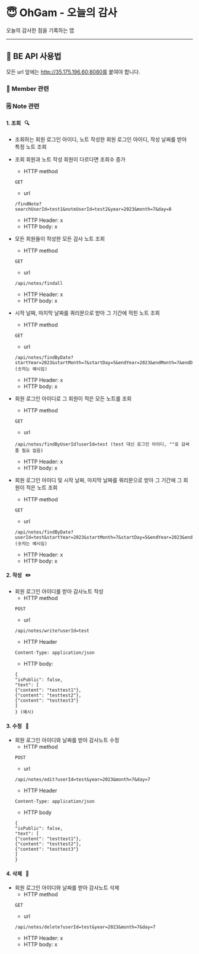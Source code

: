 # 😇 OhGam - 오늘의 감사

오늘의 감사한 점을 기록하는 앱  

--- 

## 📕 BE API 사용법

모든 url 앞에는 http://35.175.196.60:8080를 붙여야 합니다.

### 🙍‍ Member 관련

### 🗒️ Note 관련

#### 1. 조회 &nbsp; 🔍

- 조회하는 회원 로그인 아이디, 노트 작성한 회원 로그인 아이디, 작성 날짜를 받아 특정 노트 조회
- 조회 회원과 노트 작성 회원이 다르다면 조회수 증가
  - HTTP method
  ```
  GET
  ```
  - url
  ```
  /findNote?searchUserId=test1&noteUserId=test2&year=2023&month=7&day=8
  ```
  - HTTP Header: x
  - HTTP body: x  


- 모든 회원들이 작성한 모든 감사 노트 조회
  - HTTP method
  ```
  GET
  ```
  - url 
  ```
  /api/notes/findall
  ```
  - HTTP Header: x
  - HTTP body: x


- 시작 날짜, 마지막 날짜를 쿼리문으로 받아 그 기간에 적힌 노트 조회
  - HTTP method
  ```
  GET
  ```
  - url
  ```
  /api/notes/findByDate?startYear=2023&startMonth=7&startDay=5&endYear=2023&endMonth=7&endDay=7 (숫자는 예시임)
  ```
  - HTTP Header: x
  - HTTP body: x
  

- 회원 로그인 아이디로 그 회원이 적은 모든 노트를 조회
  - HTTP method
  ```
  GET
  ```
  - url
  ```
  /api/notes/findByUserId?userId=test (test 대신 로그인 아이디, ""로 감싸줄 필요 없음)
  ```
  - HTTP Header: x
  - HTTP body: x


- 회원 로그인 아이디 및 시작 날짜, 마지막 날짜를 쿼리문으로 받아 그 기간에 그 회원이 적은 노트 조회
  - HTTP method
  ```
  GET
  ```
  - url
  ```
  /api/notes/findByDate?userId=test&startYear=2023&startMonth=7&startDay=5&endYear=2023&endMonth=7&endDay=7 (숫자는 예시임)
  ```
  - HTTP Header: x
  - HTTP body: x

#### 2. 작성 &nbsp; ✏️

- 회원 로그인 아이디를 받아 감사노트 작성
  - HTTP method
  ```
  POST
  ```
  - url
  ```
  /api/notes/write?userId=test
  ```
  - HTTP Header
  ```
  Content-Type: application/json
  ```
  - HTTP body:
  ```
  {  
  "isPublic": false,  
  "text": [  
  {"content": "testtest1"},  
  {"content": "testtest2"},  
  {"content": "testtest3"}  
  ]  
  } (예시)
  ```


#### 3. 수정 &nbsp; 🔨

- 회원 로그인 아이디와 날짜를 받아 감사노트 수정
  - HTTP method
  ```
  POST
  ```
  - url
  ```
  /api/notes/edit?userId=test&year=2023&month=7&day=7
  ```
  - HTTP Header
  ```
  Content-Type: application/json
  ```
  - HTTP body
  ```
  {  
  "isPublic": false,  
  "text": [  
  {"content": "testtest1"},  
  {"content": "testtest2"},  
  {"content": "testtest3"}  
  ]  
  }
  ```

#### 4. 삭제 &nbsp; 🧹

- 회원 로그인 아이디와 날짜를 받아 감사노트 삭제
  - HTTP method
  ```
  GET
  ```
  - url
  ```
  /api/notes/delete?userId=test&year=2023&month=7&day=7
  ```
  - HTTP Header: x
  - HTTP body: x